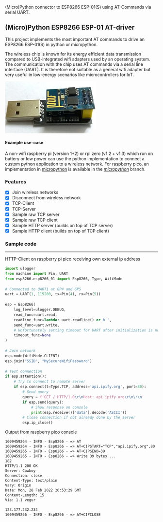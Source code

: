 (Micro)Python connector to ESP8266 ESP-01(S) using AT-Commands via serial UART.

## (Micro)Python ESP8266 ESP-01 AT-driver

This project implements the most important AT commands to drive an ESP8266 ESP-01(S) in python or micropython.

The wireless chip is known for its energy efficient data transmission compared to USB-integrated wifi adapters used by
an operating system. The communication with the chip uses AT commands via a serial line interface (UART). It is
therefore not suitable as a general wifi adapter but very useful in low-energy scenarios like microcontrollers for IoT.

![ESP8266 ESP-01 with usb adapter](img/esp8266_esp-01.jpg)

#### Example use-case

A non-wifi raspberry pi (version 1+2) or rpi zero (v1.2 + v1.3) which run on battery or low power can use the python
implementation to connect a custom python application to a wireless network. For raspberry pico, an implementation in
[micropython](https://micropython.org/) is available in the
[_micropython_](https://github.com/RalfHerzog/ESP8266-ESP01-python/tree/micropython) branch.

### Features

* [X] Join wireless networks
* [X] Disconnect from wireless network
* [X] TCP-Client
* [X] TCP-Server
* [X] Sample raw TCP server
* [X] Sample raw TCP client
* [X] Sample HTTP server (builds on top of TCP server)
* [X] Sample HTTP client (builds on top of TCP client)

### Sample code

---
HTTP-Client on raspberry pi pico receiving own external ip address

```python
import ulogger
from machine import Pin, UART
from esp8266.esp8266_01 import Esp8266, Type, WifiMode

# Connected to UART1 at GP4 and GP5
uart = UART(1, 115200, tx=Pin(4), rx=Pin(5))

esp = Esp8266(
    log_level=ulogger.DEBUG,
    read_func=uart.read,
    readline_func=lambda: uart.readline() or b'',
    send_func=uart.write,
    # Unfortunately setting timeout for UART after initialization is not possible
    timeout_func=None
)

# Join network
esp.mode(WifiMode.CLIENT)
esp.join("SSID", "MySecureWifiPassword")

# Test connection
if esp.attention():
    # Try to connect to remote server
    if esp.connect(t=Type.TCP, address='api.ipify.org', port=80):
        # Send query
        query = f'GET / HTTP/1.0\r\nHost: api.ipify.org\r\n\r\n'
        if esp.send(query):
            # Show response on console
            print(esp.receive()['data'].decode('ASCII'))
        # Close connection if not already done by the server
        esp.ip_close()
```

Output from raspberry pico console

```text
1609459264 - INFO - Esp8266 - => AT                                             
1609459264 - INFO - Esp8266 - => AT+CIPSTART="TCP","api.ipify.org",80           
1609459265 - INFO - Esp8266 - => AT+CIPSEND=39                                  
1609459265 - INFO - Esp8266 - => Write 39 bytes ...                             
182                                                                             
HTTP/1.1 200 OK                                                                 
Server: Cowboy                                                                  
Connection: close                                                               
Content-Type: text/plain                                                        
Vary: Origin                                                                    
Date: Mon, 28 Feb 2022 20:53:29 GMT                                             
Content-Length: 15                                                              
Via: 1.1 vegur                                                                  
                                                                                
123.177.232.234                                                                 
1609459266 - INFO - Esp8266 - => AT+CIPCLOSE  
```
